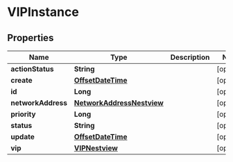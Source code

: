 # VIPInstance

## Properties
Name | Type | Description | Notes
------------ | ------------- | ------------- | -------------
**actionStatus** | **String** |  |  [optional]
**create** | [**OffsetDateTime**](OffsetDateTime.md) |  |  [optional]
**id** | **Long** |  |  [optional]
**networkAddress** | [**NetworkAddressNestview**](NetworkAddressNestview.md) |  |  [optional]
**priority** | **Long** |  |  [optional]
**status** | **String** |  |  [optional]
**update** | [**OffsetDateTime**](OffsetDateTime.md) |  |  [optional]
**vip** | [**VIPNestview**](VIPNestview.md) |  |  [optional]

